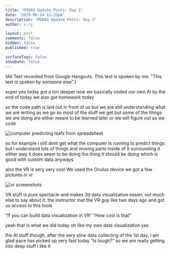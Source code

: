```yaml
---
title: 'MIDAS Update Posts: Day 2'
date: '2019-06-24 11:33pm'
description: 'MIDAS Update Posts: Day 2'
author: x-ry	

layout: post
comments: false
hidden: false
published: true

surfaceTags: false
showDate: false
---
```


(All Text recorded from Google Hangouts. This text is spoken by me. "This text is spoken by someone else".)

super yes
today got a ton deeper
now we basically coded our own AI by the end of today
we also got homework today


so
the code path is laid out in front of us
but we are still understanding what we are writing as we go
so most of the stuff we get but some of the tihngs we are doing are either meant to be learned later or we will figure out as we code

![computer predicting leafs from spreadsheet](https://x-ry.github.io/assets/images/MIDAS/2019-06-25.png)

so for example i still dont get what the computer is running to predict things
but i understand lots of things and moving parts inside of it 
surrounding it
either way it does seem to be doing the thing it should be doing     which is good
with custom data
anyways


also the VR is very very cool
We used the Oculus device
we got a few pictures in vr

![vr screenshots](https://x-ry.github.io/assets/images/MIDAS/2019-06-25-b.png)

VR stuff is pure spectacle and makes 3d data visualization easier, not much else to say about it.
the instructor met the VR guy like two days ago and got us access to this tools

"If you can build data visualization in VR"
"How cool is that"

yeah that is what we did today
oh like my own data visualization
yes

the AI stuff though, after the very slow data collecting of the 1st day, i am glad pace has picked up very fast today
"Is tough?"
so we are really getting into deep stuff
i like it

